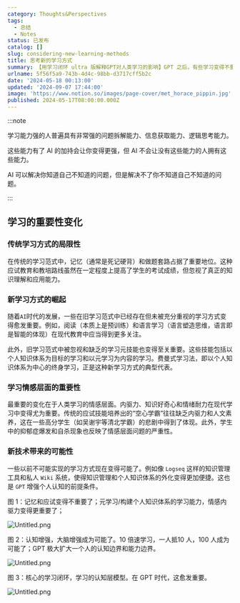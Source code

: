 ```yaml
---
category: Thoughts&Perspectives
tags:
  - 总结
  - Notes
status: 已发布
catalog: []
slug: considering-new-learning-methods
title: 思考新的学习方式
summary: 【用学习闭环 ultra 版解释GPT对人类学习的影响】GPT 之后，有些学习变得不重要了，有些学习变得更重要了，有些学习从不可能变成可能了。
urlname: 5f56f5a9-743b-4d4c-98bb-d3717cff5b2c
date: '2024-05-18 00:13:00'
updated: '2024-09-07 17:44:00'
image: 'https://www.notion.so/images/page-cover/met_horace_pippin.jpg'
published: 2024-05-17T08:00:00.000Z
---
```


:::note


学习能力强的人普遍具有非常强的问题拆解能力、信息获取能力、逻辑思考能力。


这些能力有了 AI 的加持会让你变得更强，但 AI 不会让没有这些能力的人拥有这些能力。


AI 可以解决你知道自己不知道的问题，但是解决不了你不知道自己不知道的问题。


:::


## 学习的重要性变化


### 传统学习方式的局限性


在传统的学习范式中，记忆（通常是死记硬背）和做题套路占据了重要地位。这种应试教育和教培路线虽然在一定程度上提高了学生的考试成绩，但忽视了真正的知识理解和应用能力。


### 新学习方式的崛起


随着`AI`时代的发展，一些在旧学习范式中已经存在但未被充分重视的学习方式变得愈发重要。例如，阅读（本质上是预训练）和语言学习（语言塑造思维，语言即是智能的体现）在现代教育中应当得到更多关注。


此外，旧学习范式中被忽视和缺乏的学习元技能也变得至关重要。这些技能包括以个人知识体系为目标的学习和以元学习为内容的学习。费曼式学习法，即以个人知识体系为中心的终身学习，正是这种新学习方式的典型代表。


### 学习情感层面的重要性


最重要的变化在于人类学习的情感层面。内驱力、知识好奇心和情绪耐力在现代学习中变得尤为重要。传统的应试技能培养出的“空心学霸”往往缺乏内驱力和人文素养，这在一些高分学生（如吴谢宇等清北学霸）的悲剧中得到了体现。此外，学生中的抑郁症爆发和自杀现象也反映了情感层面问题的严重性。


### 新技术带来的可能性


一些以前不可能实现的学习方式现在变得可能了。例如像 `Logseq` 这样的知识管理工具和私人 `Wiki` 系统，使得知识管理和个人知识体系的外化变得更加便捷。这也是 `GPT` 增强个人认知的前提条件。


图 1：记忆和应试变得不重要了；元学习/构建个人知识体系的学习能力，情感内驱力变得更重要了；


![Untitled.png](https://prod-files-secure.s3.us-west-2.amazonaws.com/5d24fe63-e567-4804-86f9-9fdc62e13082/a8319b77-00b3-43d9-9f99-e58187f20cfe/Untitled.png?X-Amz-Algorithm=AWS4-HMAC-SHA256&X-Amz-Content-Sha256=UNSIGNED-PAYLOAD&X-Amz-Credential=ASIAZI2LB4663HIGLMAC%2F20250413%2Fus-west-2%2Fs3%2Faws4_request&X-Amz-Date=20250413T213248Z&X-Amz-Expires=3600&X-Amz-Security-Token=IQoJb3JpZ2luX2VjEHwaCXVzLXdlc3QtMiJHMEUCIE4qsDMx3z62pdEnZYwztRKjYWaVgY8iNcv4P%2F0uDoliAiEA2mMdpcWMl1nWADVJceHz9dRKyvzbcAixpWgoFakDFRIqiAQI9f%2F%2F%2F%2F%2F%2F%2F%2F%2F%2FARAAGgw2Mzc0MjMxODM4MDUiDIlvCN7IxzxAjZuC%2BCrcA1yR8rHqSsfFdsN8Gfjnw0nVwIPrE0thkzDvH3DPvva%2B1fzDAeVuRBOriOV2SUSAxv0plnKR1FvzCLFrddjxJSPsSbYSkxIbTvPJksc4d%2F3FX9gUqtsoSznvv1vRw%2B%2Bygs%2BhpIJa7D4eQscH5M2Xn%2B%2Fp8A%2BqPg1BZ22y%2FvzcO6aqdxPk0mVN3DXEXskUdPukAlzPDTSbi6aHY3K2FgJPX4Bp%2FrPd0hM8DJP%2F5%2Fy6%2BlpaH8lTPzw6VgsXH4b%2B98XEamxfkF6tMy9QD0FhDWUUTL1U3i0TrHP6LWZQXMb9qnxQiVDFKgkx1YwnXCGDaKjVDN3wGuA4MGZriuxw2OW9Z0AQt%2Ba8J%2FDJwS7IK4sYIY7ZrDBexvDaFmI79BEqLSS3ea4s9PGwZQYSTK5vLe0kKxKW%2FdCf7m5OnfNdqOw99iLPVfUgeFJk98VIMh7m1tryjq7LkmA0NiKaU%2FNAKqIqKwoFqpDfyMZ8f0pYD95kqKn9A8R0JirEW93e5XA06Qv6TFIhdsVWNWALBrR%2FhCDXT8mIG%2FB9Hc7mngQXNsTWM%2BHekhmH%2FW20Foj2L0y%2F%2BFBo5akZeOaoSwNbBCC5c3gVpaI4b6mlI5%2F6M7NSEXmrCLXOjzjhxXcQDOOUmwVFMI%2Bu8L8GOqUBOReRn5iXy7TeN%2Bm1itJznku%2B0JieVT9lX8cxnOzlgmi5UnBzb7ZjzqsX%2BKtpvtyF%2FghxT%2FElpwtZdTUo8mdZUeA6FEV017XQ27dUgeybR4iT1Et0MaHtD5w6qcqYerVy43lPecaftwLs9lBoXabP4npyLEcTXaf2CkGoxCifiPjStz5wDFLXefBMIklSAIcHsYTqhKT4QprioaQefG5uOv6w1Md5&X-Amz-Signature=7d2fa8b342d6c88cf885de9d977fe12d888b5615b2cf7021d9ea9c655bd063fb&X-Amz-SignedHeaders=host&x-id=GetObject)


图 2：认知增强，大脑增强成为可能了。10 倍速学习，一人抵10 人，100 人成为可能了；GPT 极大扩大一个人的认知边界和能力边界。


![Untitled.png](https://prod-files-secure.s3.us-west-2.amazonaws.com/5d24fe63-e567-4804-86f9-9fdc62e13082/e195b372-4d2b-479c-9e75-1be4e2c1412e/Untitled.png?X-Amz-Algorithm=AWS4-HMAC-SHA256&X-Amz-Content-Sha256=UNSIGNED-PAYLOAD&X-Amz-Credential=ASIAZI2LB4663HIGLMAC%2F20250413%2Fus-west-2%2Fs3%2Faws4_request&X-Amz-Date=20250413T213248Z&X-Amz-Expires=3600&X-Amz-Security-Token=IQoJb3JpZ2luX2VjEHwaCXVzLXdlc3QtMiJHMEUCIE4qsDMx3z62pdEnZYwztRKjYWaVgY8iNcv4P%2F0uDoliAiEA2mMdpcWMl1nWADVJceHz9dRKyvzbcAixpWgoFakDFRIqiAQI9f%2F%2F%2F%2F%2F%2F%2F%2F%2F%2FARAAGgw2Mzc0MjMxODM4MDUiDIlvCN7IxzxAjZuC%2BCrcA1yR8rHqSsfFdsN8Gfjnw0nVwIPrE0thkzDvH3DPvva%2B1fzDAeVuRBOriOV2SUSAxv0plnKR1FvzCLFrddjxJSPsSbYSkxIbTvPJksc4d%2F3FX9gUqtsoSznvv1vRw%2B%2Bygs%2BhpIJa7D4eQscH5M2Xn%2B%2Fp8A%2BqPg1BZ22y%2FvzcO6aqdxPk0mVN3DXEXskUdPukAlzPDTSbi6aHY3K2FgJPX4Bp%2FrPd0hM8DJP%2F5%2Fy6%2BlpaH8lTPzw6VgsXH4b%2B98XEamxfkF6tMy9QD0FhDWUUTL1U3i0TrHP6LWZQXMb9qnxQiVDFKgkx1YwnXCGDaKjVDN3wGuA4MGZriuxw2OW9Z0AQt%2Ba8J%2FDJwS7IK4sYIY7ZrDBexvDaFmI79BEqLSS3ea4s9PGwZQYSTK5vLe0kKxKW%2FdCf7m5OnfNdqOw99iLPVfUgeFJk98VIMh7m1tryjq7LkmA0NiKaU%2FNAKqIqKwoFqpDfyMZ8f0pYD95kqKn9A8R0JirEW93e5XA06Qv6TFIhdsVWNWALBrR%2FhCDXT8mIG%2FB9Hc7mngQXNsTWM%2BHekhmH%2FW20Foj2L0y%2F%2BFBo5akZeOaoSwNbBCC5c3gVpaI4b6mlI5%2F6M7NSEXmrCLXOjzjhxXcQDOOUmwVFMI%2Bu8L8GOqUBOReRn5iXy7TeN%2Bm1itJznku%2B0JieVT9lX8cxnOzlgmi5UnBzb7ZjzqsX%2BKtpvtyF%2FghxT%2FElpwtZdTUo8mdZUeA6FEV017XQ27dUgeybR4iT1Et0MaHtD5w6qcqYerVy43lPecaftwLs9lBoXabP4npyLEcTXaf2CkGoxCifiPjStz5wDFLXefBMIklSAIcHsYTqhKT4QprioaQefG5uOv6w1Md5&X-Amz-Signature=6cf97cb38fdda76d8d83740224fea00257da4990d49da515853be357d355053b&X-Amz-SignedHeaders=host&x-id=GetObject)


图 3：核心的学习闭环，学习的认知层模型。在 GPT 时代，这愈发重要。


![Untitled.png](https://prod-files-secure.s3.us-west-2.amazonaws.com/5d24fe63-e567-4804-86f9-9fdc62e13082/57f2a38d-97b9-407e-baa1-8fecb8348e87/Untitled.png?X-Amz-Algorithm=AWS4-HMAC-SHA256&X-Amz-Content-Sha256=UNSIGNED-PAYLOAD&X-Amz-Credential=ASIAZI2LB4663HIGLMAC%2F20250413%2Fus-west-2%2Fs3%2Faws4_request&X-Amz-Date=20250413T213248Z&X-Amz-Expires=3600&X-Amz-Security-Token=IQoJb3JpZ2luX2VjEHwaCXVzLXdlc3QtMiJHMEUCIE4qsDMx3z62pdEnZYwztRKjYWaVgY8iNcv4P%2F0uDoliAiEA2mMdpcWMl1nWADVJceHz9dRKyvzbcAixpWgoFakDFRIqiAQI9f%2F%2F%2F%2F%2F%2F%2F%2F%2F%2FARAAGgw2Mzc0MjMxODM4MDUiDIlvCN7IxzxAjZuC%2BCrcA1yR8rHqSsfFdsN8Gfjnw0nVwIPrE0thkzDvH3DPvva%2B1fzDAeVuRBOriOV2SUSAxv0plnKR1FvzCLFrddjxJSPsSbYSkxIbTvPJksc4d%2F3FX9gUqtsoSznvv1vRw%2B%2Bygs%2BhpIJa7D4eQscH5M2Xn%2B%2Fp8A%2BqPg1BZ22y%2FvzcO6aqdxPk0mVN3DXEXskUdPukAlzPDTSbi6aHY3K2FgJPX4Bp%2FrPd0hM8DJP%2F5%2Fy6%2BlpaH8lTPzw6VgsXH4b%2B98XEamxfkF6tMy9QD0FhDWUUTL1U3i0TrHP6LWZQXMb9qnxQiVDFKgkx1YwnXCGDaKjVDN3wGuA4MGZriuxw2OW9Z0AQt%2Ba8J%2FDJwS7IK4sYIY7ZrDBexvDaFmI79BEqLSS3ea4s9PGwZQYSTK5vLe0kKxKW%2FdCf7m5OnfNdqOw99iLPVfUgeFJk98VIMh7m1tryjq7LkmA0NiKaU%2FNAKqIqKwoFqpDfyMZ8f0pYD95kqKn9A8R0JirEW93e5XA06Qv6TFIhdsVWNWALBrR%2FhCDXT8mIG%2FB9Hc7mngQXNsTWM%2BHekhmH%2FW20Foj2L0y%2F%2BFBo5akZeOaoSwNbBCC5c3gVpaI4b6mlI5%2F6M7NSEXmrCLXOjzjhxXcQDOOUmwVFMI%2Bu8L8GOqUBOReRn5iXy7TeN%2Bm1itJznku%2B0JieVT9lX8cxnOzlgmi5UnBzb7ZjzqsX%2BKtpvtyF%2FghxT%2FElpwtZdTUo8mdZUeA6FEV017XQ27dUgeybR4iT1Et0MaHtD5w6qcqYerVy43lPecaftwLs9lBoXabP4npyLEcTXaf2CkGoxCifiPjStz5wDFLXefBMIklSAIcHsYTqhKT4QprioaQefG5uOv6w1Md5&X-Amz-Signature=d8bd6ec7f26570aa6a6f161a99c9fc32935abda263402224b952fdb1dce8a43f&X-Amz-SignedHeaders=host&x-id=GetObject)


